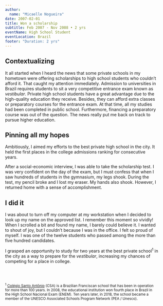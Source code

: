```yaml
---
author:
  name: "Micaelle Nogueira"
date: 2007-02-01
title: Won a scholarship
subtitle: Feb 2007 - Nov 2008 • 2 yrs
eventName: High School Student 
eventLocation: Brazil
footer: "Duration: 2 yrs"
---
```


## Contextualizing

It all started when I heard the news that some private schools in my hometown were offering scholarships to high school students who couldn’t afford it. That caught my attention immediately. Admission to universities in Brazil requires students to sit a very competitive entrance exam known as *vestibular*. Private high school students have a great advantage due to the high-quality education they receive. Besides, they can afford extra classes or preparatory courses for the entrance exam. At that time, all my studies had been completed in public school. Furthermore, financing a preparatory course was out of the question. The news really put me back on track to pursue higher education.

## Pinning all my hopes

Ambitiously, I aimed my efforts to the best private high school in the city. It held the first places in the college admissions ranking for consecutive years.

After a social-economic interview, I was able to take the scholarship test. I was very confident on the day of the exam, but I must confess that when I saw hundreds of students in the gymnasium, my legs shook. During the test, my pencil broke and I lost my eraser. My hands also shook. However, I returned home with a sense of accomplishment.

## I did it

I was about to turn off my computer at my workstation when I decided to look up my name on the approved list. I remember this moment so vividly! When I scrolled a bit and found my name, I barely could believe it. I wanted to shout of joy, but I couldn’t because I was in the office. I felt so proud of myself. I was one of the twelve students who passed among the more than five hundred candidates.

I grasped an opportunity to study for two years at the best private school<sup>1</sup> in the city as a way to prepare for the *vestibular*, increasing my chances of competing for a place in college.

<br/>
<br/>

<small><sup>1</sup> [Colégio Santo Antônio](https://www.colegiosantoantonio.com.br/) (CSA) is a Brazilian Franciscan school that has been in operation for more than 100 years. In 2008, the educational institution won fourth place in Brazil in the High School Nacional Exam (ENEM). Ten years later, in 2018, the school became a member of the UNESCO Associated Schools Program Network (PEA / Unesco).</small>